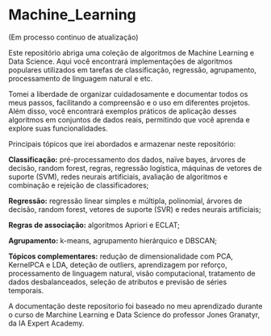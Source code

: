 # Machine_Learning
(Em processo continuo de atualização)

Este repositório abriga uma coleção de algoritmos de Machine Learning e Data Science. Aqui você encontrará implementações de algoritmos populares utilizados em tarefas de classificação, regressão, agrupamento, processamento de linguagem natural e etc.

Tomei a liberdade de organizar cuidadosamente e documentar todos os meus passos, facilitando a compreensão e o uso em diferentes projetos. Além disso, você encontrará exemplos práticos de aplicação desses algoritmos em conjuntos de dados reais, permitindo que você aprenda e explore suas funcionalidades.

Principais tópicos que irei abordados e armazenar neste repositório:

**Classificação:** pré-processamento dos dados, naïve bayes, árvores de decisão, random forest, regras, regressão logística, máquinas de vetores de suporte (SVM), redes neurais artificiais, avaliação de algoritmos e combinação e rejeição de classificadores;

**Regressão:** regressão linear simples e múltipla, polinomial, árvores de decisão, random forest, vetores de suporte (SVR) e redes neurais artificiais;

**Regras de associação:** algoritmos Apriori e ECLAT;

**Agrupamento:** k-means, agrupamento hierárquico e DBSCAN;

**Tópicos complementares:** redução de dimensionalidade com PCA, KernelPCA e LDA, deteção de outliers, aprendizagem por reforço, processamento de linguagem natural, visão computacional, tratamento de dados desbalanceados, seleção de atributos e previsão de séries temporais.



A documentação deste repositorio foi baseado no meu aprendizado durante o curso de Marchine Learning e Data Science do professor Jones Granatyr, da IA Expert Academy.
